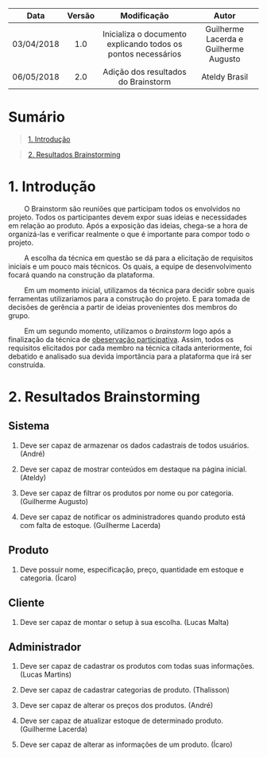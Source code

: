 |    Data    | Versão |                                         Modificação                                        |                Autor                |
|:----------:|:------:|:----------------------------------------------------------------------------------------:|:-----------------------------------:|
| 03/04/2018 | 1.0 | Inicializa o documento explicando todos os pontos necessários | Guilherme Lacerda e Guilherme Augusto |
| 06/05/2018 | 2.0 | Adição dos resultados do Brainstorm | Ateldy Brasil |

# Sumário

>[1. Introdução](#1-introdução)

>[2. Resultados Brainstorming](#2-resultados-brainstorming)

# 1. Introdução

<p> &emsp;&emsp; O Brainstorm são reuniões que participam todos os envolvidos no projeto. Todos os participantes devem expor suas ideias e necessidades em relação ao produto. Após a exposição das ideias, chega-se a hora de organizá-las e verificar realmente o que é importante para compor todo o projeto.

<p> &emsp;&emsp; A escolha da técnica em questão se dá para a elicitação de requisitos iniciais e um pouco mais técnicos. Os quais, a equipe de desenvolvimento focará quando na construção da plataforma. </p>

<p> &emsp;&emsp; Em um momento inicial, utilizamos da técnica para decidir sobre quais ferramentas utilizariamos para a construção do projeto. E para tomada de decisões de gerência a partir de ideias provenientes dos membros do grupo.</p>

&emsp;&emsp; Em um segundo momento, utilizamos o _brainstorm_ logo após a finalização da técnica de [obeservação participativa](https://github.com/Desenho-1-2018-G-6/docs/wiki/Elicitacao-de-Requisitos-Observacao-Participativa). Assim, todos os requisitos elicitados por cada membro na técnica citada anteriormente, foi debatido e analisado sua devida importância para a plataforma que irá ser construída.

# 2. Resultados Brainstorming

## Sistema

1. Deve ser capaz de armazenar os dados cadastrais de todos usuários. (André)

2. Deve ser capaz de mostrar conteúdos em destaque na página inicial. (Ateldy)

3. Deve ser capaz de filtrar os produtos por nome ou por categoria. (Guilherme Augusto)

4. Deve ser capaz de notificar os administradores quando produto está com falta de estoque. (Guilherme Lacerda)

## Produto

1. Deve possuir nome, especificação, preço, quantidade em estoque e categoria. (Ícaro)

## Cliente

1. Deve ser capaz de montar o setup à sua escolha. (Lucas Malta)

## Administrador

1. Deve ser capaz de cadastrar os produtos com todas suas informações. (Lucas Martins)

2. Deve ser capaz de cadastrar categorias de produto. (Thalisson)

3. Deve ser capaz de alterar os preços dos produtos. (André)

4. Deve ser capaz de atualizar estoque de determinado produto. (Guilherme Lacerda)

5. Deve ser capaz de alterar as informações de um produto. (Ícaro)













